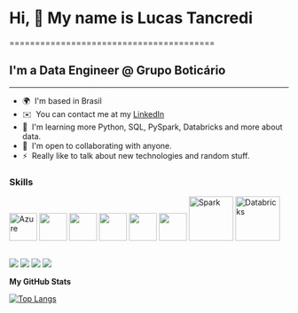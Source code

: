 # Hi, 👋 My name is Lucas Tancredi
========================================

## I'm a Data Engineer @ Grupo Boticário
----------------------------------------

* 🌍  I'm based in Brasil
* ✉️  You can contact me at my [LinkedIn](https://www.linkedin.com/in/lucastancredi/)
* 🧠  I'm learning more Python, SQL, PySpark, Databricks and more about data.
* 🤝  I'm open to collaborating with anyone.
* ⚡  Really like to talk about new technologies and random stuff.

### Skills

<p align="left">
<img src="https://cdn.jsdelivr.net/gh/devicons/devicon/icons/azure/azure-original.svg" width='50' height='50' alt='Azure' />
<img src="https://cdn.jsdelivr.net/gh/devicons/devicon/icons/python/python-original.svg" width='50' height='50'/>
<img src="https://cdn.jsdelivr.net/gh/devicons/devicon/icons/git/git-original.svg" width='50' height='50'/>
<img src="https://cdn.jsdelivr.net/gh/devicons/devicon/icons/postgresql/postgresql-original.svg" width='50' height='50'/>
<img src="https://cdn.jsdelivr.net/gh/devicons/devicon/icons/docker/docker-original.svg" width='50' height='50'/>
<img src="https://cdn.jsdelivr.net/gh/devicons/devicon/icons/linux/linux-original.svg" width='50' height='50'/>
<a href="https://spark.apache.org" target="_blank" rel="noreferrer"><img src="https://spark.apache.org/images/spark-logo-rev.svg" width="80" height="80" alt="Spark" /></a>
<a href="https://www.databricks.com" target="_blank" rel="noreferrer"><img src="https://www.databricks.com/wp-content/uploads/2022/06/db-nav-logo-stacked-white-desktop.svg" width="80" height="80" alt="Databricks" /></a>

          
<!-- <a href="https://www.python.org/" target="_blank" rel="noreferrer"><img src="https://raw.githubusercontent.com/danielcranney/readme-generator/main/public/icons/skills/python-colored.svg" width="36" height="36" alt="Python" /></a>
<a href="https://www.mongodb.com/" target="_blank" rel="noreferrer"><img src="https://raw.githubusercontent.com/danielcranney/readme-generator/main/public/icons/skills/mongodb-colored.svg" width="36" height="36" alt="MongoDB" /></a>
<a href="https://www.mysql.com/" target="_blank" rel="noreferrer"><img src="https://raw.githubusercontent.com/danielcranney/readme-generator/main/public/icons/skills/mysql-colored.svg" width="36" height="36" alt="MySQL" /></a>
<a href="https://www.postgresql.org/" target="_blank" rel="noreferrer"><img src="https://raw.githubusercontent.com/danielcranney/readme-generator/main/public/icons/skills/postgresql-colored.svg" width="36" height="36" alt="PostgreSQL" /></a>
<a href="https://www.figma.com/" target="_blank" rel="noreferrer"><img src="https://raw.githubusercontent.com/danielcranney/readme-generator/main/public/icons/skills/figma-colored.svg" width="36" height="36" alt="Figma" /></a> -->
</p>

##
<div> 
  <a href = "mailto:lucstancredi@gmail.com"><img src="https://img.shields.io/badge/-Gmail-%23333?style=for-the-badge&logo=gmail&logoColor=white" target="_blank"></a>
  <a href="https://www.linkedin.com/in/lucastancredi/" target="_blank"><img src="https://img.shields.io/badge/-LinkedIn-%230077B5?style=for-the-badge&logo=linkedin&logoColor=white" target="_blank"></a> 
  <a href="https://www.medium.com/lucastancredi" target="_blank"><img src="https://img.shields.io/badge/Medium-12100E?style=for-the-badge&logo=medium&logoColor=white" target="_blank"></a> 
  <a href="https://www.hackerrank.com/in/lucstancredi" target="_blank"><img src="https://img.shields.io/badge/-Hackerrank-2EC866?style=for-the-badge&logo=HackerRank&logoColor=white" target="_blank"></a> 


<b>My GitHub Stats</b>

[![Top Langs](https://github-readme-stats.vercel.app/api/top-langs/?username=lucastancredi&hide_progress=true)](https://github.com/anuraghazra/github-readme-stats)
